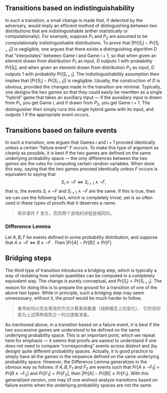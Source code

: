 ## Transitions based on indistinguishability

In such a transition, a small change is made that, if detected by the adversary, would imply an efficient method of distinguishing between two distributions that are indistinguishable (either statistically or computationally). For example, suppose $P_1$ and $P_2$ are assumed to be computationally indistinguishable distributions. To prove that $|Pr[S_i]-Pr[S_{i+1}]|$ is negligible, one argues that there exists a distinguishing algorithm $D$ that “interpolates” between Game $i$ and Game $i+1$, so that when given an element drawn from distribution $P_1$ as input, $D$ outputs $1$ with probability $Pr[S_i]$, and when given an element drawn from distribution $P_2$ as input, $D$ outputs $1$ with probabilty $Pr[S_{i+1}]$. The indistinguishability assumption then implies that $|Pr[S_i]-Pr[S_{i+1}]|$ is negligible. Usually, the construction of $D$ is obvious, provided the changes made in the transition are minimal. Typically, one designs the two games so that they could easily be rewritten as a single “hybrid” game that takes an auxilliary input — if the auxiallary input is drawn from $P_1$, you get Game $i$, and if drawn from $P_2$, you get Game $i+1$. The distinguisher then simply runs this single hybrid game with its input, and outputs $1$ if the appropriate event occurs.


## Transitions based on failure events

In such a transition, one argues that Games $i$ and $i + 1$ proceed identically unless a certain “failure event” $F$ occurs. To make this type of argument as cleanly as possible, it is best if the two games are defined on the same underlying probability space — the only differences between the two games are the rules for computing certain random variables. When done this way, saying that the two games proceed identically unless $F$ occurs is equivalent to saying that
$$
S_i\wedge\neg F\Longleftrightarrow S_{i+1}\wedge\neg F,
$$
that is, the events $S_i\wedge\neg F$ and $S_{i+1}\wedge\neg F$ are the same. If this is true, then we can use the following fact, which is completely trivial, yet is so often used in these types of proofs that it deserves a name:
> 除非事件 $F$ 发生，否则两个游戏的进程是相同的。

### Difference Lemma

Let $A,B,F$ be events defined in some probability distribution, and suppose that $A\wedge\neg F\Longleftrightarrow B\wedge\neg F$ . Then $|Pr[A]-Pr[B]|\le Pr[F]$.


## Bridging steps

The third type of transition introduces a bridging step, which is typically a way of restating how certain quantities can be computed in a completely equivalent way. The change is purely conceptual, and $Pr[S_i] =Pr[S_{i+1}]$. The reason for doing this is to prepare the ground for a transition of one of the above two types. While in principle, such a bridging step may seem unnecessary, without it, the proof would be much harder to follow.
> 重申如何以完全等效的方式计算某些数量（纯粹概念上的变化）。
> 它的目的是为上述两种类型之一的过渡做准备。

As mentioned above, in a transition based on a failure event, it is best if the two successive games are understood to be defined on the same underlying probability space. This is an important point, which we repeat here for emphasis — it seems that proofs are easiest to understand if one does not need to compare “corresponding” events across distinct and (by design) quite different probability spaces. Actually, it is good practice to simply have all the games in the sequence defined on the same underlying probability space. However, the Difference Lemma generalizes in the obvious way as follows: if $A, B, F_1$ and $F_2$ are events such that $Pr[A\wedge\neg F_1]=Pr[B\wedge\neg F_2]$ and $Pr[F_1]=Pr[F_2]$, then $|Pr[A]-Pr[B]|\le Pr[F_1]$. With this generalized version, one may (if one wishes) analyze transitions based on failure events when the underlying probability spaces are not the same.
